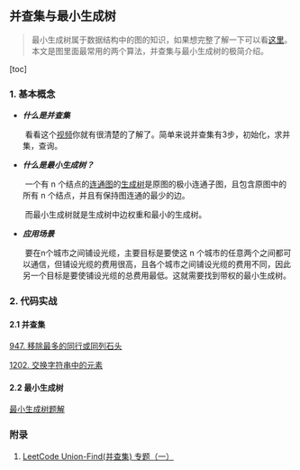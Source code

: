 ## 并查集与最小生成树

> 最小生成树属于数据结构中的图的知识，如果想完整了解一下可以看[这里](http://c.biancheng.net/view/3406.html)。本文是图里面最常用的两个算法，并查集与最小生成树的极简介绍。

[toc]

### 1. 基本概念

- ***什么是并查集***

  ​	看看这个[视频](https://www.bilibili.com/video/BV1Wv4y1f7n1?spm_id_from=333.337.search-card.all.click)你就有很清楚的了解了。简单来说并查集有3步，初始化，求并集，查询。

- ***什么是最小生成树？***

  ​	一个有 n 个结点的[连通图](https://baike.baidu.com/item/连通图/6460995)的[生成树](http://c.biancheng.net/view/3406.html)是原图的极小连通子图，且包含原图中的所有 n 个结点，并且有保持图连通的最少的边。

  ​	而最小生成树就是生成树中边权重和最小的生成树。

- ***应用场景***

  ​	要在n个城市之间铺设光缆，主要目标是要使这 n 个城市的任意两个之间都可以通信，但铺设光缆的费用很高，且各个城市之间铺设光缆的费用不同，因此另一个目标是要使铺设光缆的总费用最低。这就需要找到带权的最小生成树。



### 2. 代码实战

#### 2.1 并查集

[947. 移除最多的同行或同列石头](https://leetcode-cn.com/problems/most-stones-removed-with-same-row-or-column/)

[1202. 交换字符串中的元素](https://leetcode-cn.com/problems/smallest-string-with-swaps/)

#### 2.2 最小生成树

[最小生成树题解](https://www.luogu.com.cn/problem/solution/P3366)



### 附录

1. [LeetCode Union-Find(并查集) 专题（一）](https://blog.csdn.net/guo15331092/article/details/78702686?tdsourcetag=s_pctim_aiomsg)

   